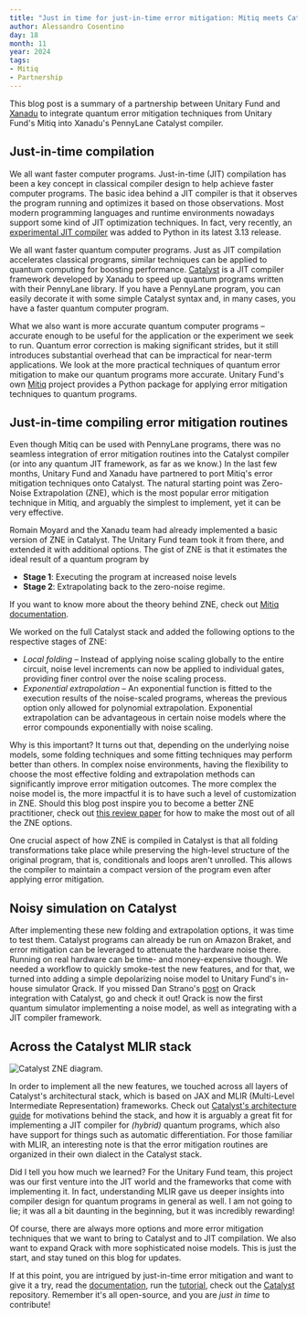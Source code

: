 ```yaml
---
title: "Just in time for just-in-time error mitigation: Mitiq meets Catalyst"
author: Alessandro Cosentino
day: 18
month: 11
year: 2024
tags:
- Mitiq
- Partnership
---
```


This blog post is a summary of a partnership between Unitary Fund and 
[Xanadu](https://www.xanadu.ai/) to integrate quantum error mitigation techniques
from Unitary Fund's Mitiq into Xanadu's PennyLane Catalyst compiler.

## Just-in-time compilation

We all want faster computer programs. Just-in-time (JIT) compilation has been a key concept in classical compiler design to help achieve faster computer programs. The basic idea behind a JIT compiler is that it observes the program running and optimizes it based on those observations. Most modern programming languages and runtime environments nowadays support some kind of JIT optimization techniques. In fact, very recently, an [experimental JIT compiler](https://docs.python.org/3/whatsnew/3.13.html#whatsnew313-jit-compiler) was added to Python in its latest 3.13 release.

We all want faster quantum computer programs. Just as JIT compilation accelerates classical programs, similar techniques can be applied to quantum computing for boosting performance.   [Catalyst](https://github.com/PennyLaneAI/catalyst) is a JIT compiler framework developed by Xanadu to speed up quantum programs written with their PennyLane library. If you have a PennyLane program, you can easily decorate it with some simple Catalyst syntax and, in many cases, you have a faster quantum computer program.

What we also want is more accurate quantum computer programs – accurate enough to be useful for the application or the experiment we seek to run. Quantum error correction is making significant strides, but it still introduces substantial overhead that can be impractical for near-term applications. We look at the more practical techniques of quantum error mitigation to make our quantum programs more accurate. Unitary Fund's own [Mitiq](https://github.com/unitaryfund/mitiq) project provides a Python package for applying error mitigation techniques to quantum programs. 

## Just-in-time compiling error mitigation routines
Even though Mitiq can be used with PennyLane programs,  there was no seamless integration of error mitigation routines into the Catalyst compiler (or into any quantum JIT framework, as far as we know.) In the last few months, Unitary Fund and Xanadu have partnered to port Mitiq's error mitigation techniques onto Catalyst. The natural starting point was Zero-Noise Extrapolation (ZNE), which is the most popular error mitigation technique in Mitiq, and arguably the simplest to implement, yet it can be very effective.

Romain Moyard and the Xanadu team had already implemented a basic version of ZNE in Catalyst. The Unitary Fund team took it from there, and extended it with additional options. The gist of ZNE is that it estimates the ideal result of a quantum program by 
- **Stage 1**: Executing the program at increased noise levels
- **Stage 2**: Extrapolating back to the zero-noise regime.

If you want to know more about the theory behind ZNE, check out [Mitiq documentation](https://mitiq.readthedocs.io/en/stable/guide/zne-5-theory.html).

We worked on the full Catalyst stack and added the following options to the respective stages of ZNE:

- _Local folding_ – Instead of applying noise scaling globally to the entire circuit, noise level increments can now be applied to individual gates, providing finer control over the noise scaling process.
- _Exponential extrapolation_ – An exponential function is fitted to the execution results of the noise-scaled programs, whereas the previous option only allowed for polynomial extrapolation. Exponential extrapolation can be advantageous in certain noise models where the error compounds exponentially with noise scaling.

Why is this important? It turns out that, depending on the underlying noise models, 
some folding techniques and some fitting techniques may perform better than others. 
In complex noise environments, having the flexibility to choose the most effective folding and extrapolation methods can significantly improve error mitigation outcomes. The more complex the noise model is, the more impactful it is to have such a level of customization in ZNE. Should this blog post inspire you to become a better ZNE practitioner, check out [this review paper](https://arxiv.org/abs/2307.05203) for how to make the most out of all the ZNE options.

One crucial aspect of how ZNE is compiled in Catalyst is that all folding transformations 
take place while preserving the high-level structure of the original program, that is, conditionals and loops aren't unrolled. This allows the compiler to maintain a compact version
of the program even after applying error mitigation. 

## Noisy simulation on Catalyst
After implementing these new folding and extrapolation options, it was time to test them.
Catalyst programs can already be run on Amazon Braket, and error mitigation can be leveraged to
attenuate the hardware noise there. Running on real hardware can be time- and money-expensive though.
We needed a workflow to quickly smoke-test the new features, and for that, we turned into adding a simple depolarizing noise model to Unitary Fund's in-house simulator Qrack. If you missed Dan Strano's [post](https://unitary.fund/posts/2024_qrack_catalyst/) on Qrack integration with Catalyst, go and check it out! Qrack is now the first quantum simulator implementing a noise model, as well as integrating with a JIT compiler framework.


## Across the Catalyst MLIR stack
![Catalyst ZNE diagram.](/images/catalyst-zne-diagram.png)

In order to implement all the new features, we touched across all layers of Catalyst's architectural stack, which is based on JAX and MLIR (Multi-Level Intermediate Representation) frameworks. Check out [Catalyst's architecture guide](https://docs.pennylane.ai/projects/catalyst/en/stable/dev/architecture.html) for motivations behind the stack, and how it is arguably a great fit for implementing a JIT compiler for _(hybrid)_ quantum programs, which also have support for things such as automatic differentiation. For those familiar with MLIR, an interesting note
is that the error mitigation routines are organized in their own dialect in the Catalyst stack.

Did I tell you how much we learned? For the Unitary Fund team, this project was our first venture into the JIT world and the frameworks that come with implementing it. In fact, understanding MLIR gave us deeper insights into compiler design for quantum programs in general as well. I am not going to lie; it was all a bit daunting in the beginning, but it was incredibly rewarding!

Of course, there are always more options and more error mitigation techniques that we want to bring to Catalyst and to JIT compilation. We also want to expand Qrack with 
more sophisticated noise models. This is just the start, and stay tuned on this blog for updates.

If at this point, you are intrigued by just-in-time error mitigation and want to give it a try, 
read the [documentation](https://docs.pennylane.ai/projects/catalyst/en/latest/code/api/catalyst.mitigate_with_zne.html), run the [tutorial](https://pennylane.ai/qml/demos/tutorial_zne_catalyst), check out the [Catalyst](https://github.com/PennyLaneAI/catalyst) repository. Remember it's all open-source, and you are _just in time_ to contribute!
